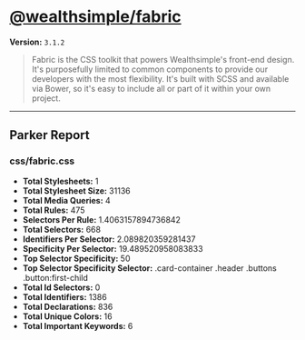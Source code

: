 # [@wealthsimple/fabric]( http://fabric.wealthsimple.com )

**Version:** `3.1.2`

> Fabric is the CSS toolkit that powers Wealthsimple's front-end design. It's purposefully limited to common components to provide our developers with the most flexibility. It's built with SCSS and available via Bower, so it's easy to include all or part of it within your own project.

* * *

## Parker Report

### css/fabric.css

- **Total Stylesheets:** 1
- **Total Stylesheet Size:** 31136
- **Total Media Queries:** 4
- **Total Rules:** 475
- **Selectors Per Rule:** 1.4063157894736842
- **Total Selectors:** 668
- **Identifiers Per Selector:** 2.089820359281437
- **Specificity Per Selector:** 19.489520958083833
- **Top Selector Specificity:** 50
- **Top Selector Specificity Selector:** .card-container .header .buttons .button:first-child
- **Total Id Selectors:** 0
- **Total Identifiers:** 1386
- **Total Declarations:** 836
- **Total Unique Colors:** 16
- **Total Important Keywords:** 6
